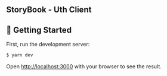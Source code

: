 ## StoryBook - Uth Client

## 🔨 Getting Started

First, run the development server:

```bash
$ yarn dev
```

Open [http://localhost:3000](http://localhost:3000) with your browser to see the result.
